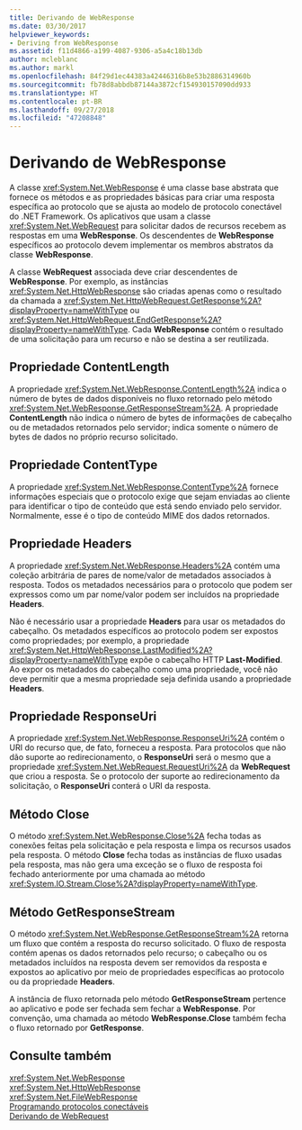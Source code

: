 ```yaml
---
title: Derivando de WebResponse
ms.date: 03/30/2017
helpviewer_keywords:
- Deriving from WebResponse
ms.assetid: f11d4866-a199-4087-9306-a5a4c18b13db
author: mcleblanc
ms.author: markl
ms.openlocfilehash: 84f29d1ec44383a42446316b8e53b2886314960b
ms.sourcegitcommit: fb78d8abbdb87144a3872cf154930157090dd933
ms.translationtype: HT
ms.contentlocale: pt-BR
ms.lasthandoff: 09/27/2018
ms.locfileid: "47208848"
---
```

# <a name="deriving-from-webresponse"></a>Derivando de WebResponse
A classe <xref:System.Net.WebResponse> é uma classe base abstrata que fornece os métodos e as propriedades básicas para criar uma resposta específica ao protocolo que se ajusta ao modelo de protocolo conectável do .NET Framework. Os aplicativos que usam a classe <xref:System.Net.WebRequest> para solicitar dados de recursos recebem as respostas em uma **WebResponse**. Os descendentes de **WebResponse** específicos ao protocolo devem implementar os membros abstratos da classe **WebResponse**.  
  
 A classe **WebRequest** associada deve criar descendentes de **WebResponse**. Por exemplo, as instâncias <xref:System.Net.HttpWebResponse> são criadas apenas como o resultado da chamada a <xref:System.Net.HttpWebRequest.GetResponse%2A?displayProperty=nameWithType> ou <xref:System.Net.HttpWebRequest.EndGetResponse%2A?displayProperty=nameWithType>. Cada **WebResponse** contém o resultado de uma solicitação para um recurso e não se destina a ser reutilizada.  
  
## <a name="contentlength-property"></a>Propriedade ContentLength  
 A propriedade <xref:System.Net.WebResponse.ContentLength%2A> indica o número de bytes de dados disponíveis no fluxo retornado pelo método <xref:System.Net.WebResponse.GetResponseStream%2A>. A propriedade **ContentLength** não indica o número de bytes de informações de cabeçalho ou de metadados retornados pelo servidor; indica somente o número de bytes de dados no próprio recurso solicitado.  
  
## <a name="contenttype-property"></a>Propriedade ContentType  
 A propriedade <xref:System.Net.WebResponse.ContentType%2A> fornece informações especiais que o protocolo exige que sejam enviadas ao cliente para identificar o tipo de conteúdo que está sendo enviado pelo servidor. Normalmente, esse é o tipo de conteúdo MIME dos dados retornados.  
  
## <a name="headers-property"></a>Propriedade Headers  
 A propriedade <xref:System.Net.WebResponse.Headers%2A> contém uma coleção arbitrária de pares de nome/valor de metadados associados à resposta. Todos os metadados necessários para o protocolo que podem ser expressos como um par nome/valor podem ser incluídos na propriedade **Headers**.  
  
 Não é necessário usar a propriedade **Headers** para usar os metadados do cabeçalho. Os metadados específicos ao protocolo podem ser expostos como propriedades; por exemplo, a propriedade <xref:System.Net.HttpWebResponse.LastModified%2A?displayProperty=nameWithType> expõe o cabeçalho HTTP **Last-Modified**. Ao expor os metadados do cabeçalho como uma propriedade, você não deve permitir que a mesma propriedade seja definida usando a propriedade **Headers**.  
  
## <a name="responseuri-property"></a>Propriedade ResponseUri  
 A propriedade <xref:System.Net.WebResponse.ResponseUri%2A> contém o URI do recurso que, de fato, forneceu a resposta. Para protocolos que não dão suporte ao redirecionamento, o **ResponseUri** será o mesmo que a propriedade <xref:System.Net.WebRequest.RequestUri%2A> da **WebRequest** que criou a resposta. Se o protocolo der suporte ao redirecionamento da solicitação, o **ResponseUri** conterá o URI da resposta.  
  
## <a name="close-method"></a>Método Close  
 O método <xref:System.Net.WebResponse.Close%2A> fecha todas as conexões feitas pela solicitação e pela resposta e limpa os recursos usados pela resposta. O método **Close** fecha todas as instâncias de fluxo usadas pela resposta, mas não gera uma exceção se o fluxo de resposta foi fechado anteriormente por uma chamada ao método <xref:System.IO.Stream.Close%2A?displayProperty=nameWithType>.  
  
## <a name="getresponsestream-method"></a>Método GetResponseStream  
 O método <xref:System.Net.WebResponse.GetResponseStream%2A> retorna um fluxo que contém a resposta do recurso solicitado. O fluxo de resposta contém apenas os dados retornados pelo recurso; o cabeçalho ou os metadados incluídos na resposta devem ser removidos da resposta e expostos ao aplicativo por meio de propriedades específicas ao protocolo ou da propriedade **Headers**.  
  
 A instância de fluxo retornada pelo método **GetResponseStream** pertence ao aplicativo e pode ser fechada sem fechar a **WebResponse**. Por convenção, uma chamada ao método **WebResponse.Close** também fecha o fluxo retornado por **GetResponse**.  
  
## <a name="see-also"></a>Consulte também  
 <xref:System.Net.WebResponse>  
 <xref:System.Net.HttpWebResponse>  
 <xref:System.Net.FileWebResponse>  
 [Programando protocolos conectáveis](../../../docs/framework/network-programming/programming-pluggable-protocols.md)  
 [Derivando de WebRequest](../../../docs/framework/network-programming/deriving-from-webrequest.md)
